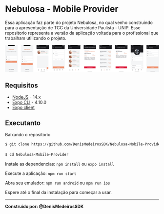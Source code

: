 # Nebulosa - Mobile Provider

Essa aplicação faz parte do projeto Nebulosa, no qual venho construindo para a
apresentação de TCC da Universidade Paulista - UNIP. Esse repositorio representa
a versão da aplicação voltada para o profissional que trabalham utilizando o projeto.

![LayoutNebulosaClient](./docs/Nebulosa-Provider.png)

## Requisitos

- [NodeJS](https://nodejs.org/en/) - 14.x
- [Expo CLI](https://docs.expo.dev/workflow/expo-cli/) - 4.10.0
- [Expo client](https://play.google.com/store/apps/details?id=host.exp.exponent&hl=pt_BR&gl=US)

## Executanto

Baixando o repositorio

```bash
$ git clone https://github.com/DenisMedeirosSDK/Nebulosa-Mobile-Provider.git

$ cd Nebulosa-Mobile-Provider
```

Instale as dependencias: `npm install` ou `expo install`

Execute a aplicação: `npm run start`

Abra seu emulador: `npm run android` ou `npm run ios`

Espere até o final da instalação para começar a usar.

---

**Construido por: @DenisMedeirosSDK**

